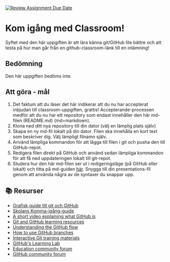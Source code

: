 [![Review Assignment Due Date](https://classroom.github.com/assets/deadline-readme-button-22041afd0340ce965d47ae6ef1cefeee28c7c493a6346c4f15d667ab976d596c.svg)](https://classroom.github.com/a/3mJUnr6n)
# Kom igång med Classroom!
Syftet med den här uppgiften är att lära känna git/GitHub lite bättre och att testa på hur man går från en github-classroom-länk till en inlämning!

## Bedömning
Den här uppgiften bedöms inte. 

## Att göra - mål
1. Det faktum att du läser det här indikerar att du nu har accepterat inbjudan till classroom-uppgiften, grattis! Accepterande-processen medför att du nu har ett repository som endast innehåller den här md-filen (README.md) (md=markdown).
2. Klona ned ditt nya repository till din dator (välj en lämplig plats själv)
3. Skapa en ny md-fil lokalt på din dator. Filen ska innehålla en kort text som beskriver dig. Välj lämpligt filnamn själv.
4. Använd lämpliga kommandon för att lägga till filen i git och pusha den till GitHub-repot.
5. Redigera filen direkt på GitHub och använd sedan lämpliga kommandon för att få ned uppdateringen lokalt till git-repot.
6. Studera hur den här md-filen ser ut i redigeringsläge (på GitHub eller lokalt) och titta på md-guiden [här](https://docs.github.com/en/get-started/writing-on-github/getting-started-with-writing-and-formatting-on-github/basic-writing-and-formatting-syntax). Snygga till din presentations-fil genom att använda några av de syntaxer du snappar upp. 



## 📚  Resurser 
* [Grafisk guide till git och GitHub](https://learngitbranching.js.org/)
* [Skolans Komma-igång-guide](https://github.com/abbindustrigymnasium/GitHubTutorial-Hitachigymnasiet/blob/main/README.md)
* [A short video explaining what GitHub is](https://www.youtube.com/watch?v=w3jLJU7DT5E&feature=youtu.be) 
* [Git and GitHub learning resources](https://docs.github.com/en/github/getting-started-with-github/git-and-github-learning-resources) 
* [Understanding the GitHub flow](https://guides.github.com/introduction/flow/)
* [How to use GitHub branches](https://www.youtube.com/watch?v=H5GJfcp3p4Q&feature=youtu.be)
* [Interactive Git training materials](https://githubtraining.github.io/training-manual/#/01_getting_ready_for_class)
* [GitHub's Learning Lab](https://lab.github.com/)
* [Education community forum](https://education.github.community/)
* [GitHub community forum](https://github.community/)
